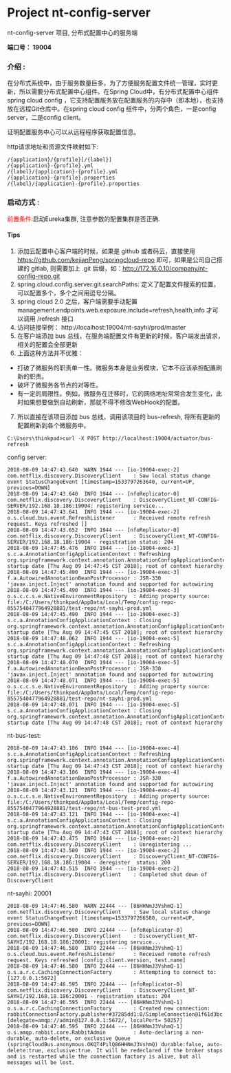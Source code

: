 # Project nt-config-server

nt-config-server 项目, 分布式配置中心的服务端

**端口号： 19004**

### 介绍 :
在分布式系统中，由于服务数量巨多，为了方便服务配置文件统一管理，实时更新，所以需要分布式配置中心组件。在Spring Cloud中，有分布式配置中心组件spring cloud config ，它支持配置服务放在配置服务的内存中（即本地），也支持放在远程Git仓库中。在spring cloud config 组件中，分两个角色，一是config server，二是config client。  

证明配置服务中心可以从远程程序获取配置信息。

http请求地址和资源文件映射如下:

    /{application}/{profile}[/{label}]
    /{application}-{profile}.yml
    /{label}/{application}-{profile}.yml
    /{application}-{profile}.properties
    /{label}/{application}-{profile}.properties

### 启动方式 :
<font color=red>前置条件:</font>启动Eureka集群, 注意参数的配置集群是否正确. 

#### Tips

1. 添加云配置中心客户端的时候，如果是 github 或者码云，直接使用 https://github.com/kejianPeng/springcloud-repo 即可，如果是公司自己搭建的 gitlab, 则需要加上 .git 后缀，如：http://172.16.0.10/company/nt-config-repo.git
2. spring.cloud.config.server.git.searchPaths: 定义了配置文件搜索的位置，可以配置多个，多个之间用逗号分隔。
3. spring cloud 2.0 之后，客户端需要手动配置 management.endpoints.web.exposure.include=refresh,health,info 才可以调用 /refresh 接口
4. 访问链接举例： http://localhost:19004/nt-sayhi/prod/master
5. 在客户端添加 bus 总线，在服务端配置文件有更新的时候，客户端发出请求，相关的配置会全部更新
6. 上面这种方法并不优雅：
- 打破了微服务的职责单一性。微服务本身是业务模块，它本不应该承担配置刷新的职责。
- 破坏了微服务各节点的对等性。
- 有一定的局限性。例如，微服务在迁移时，它的网络地址常常会发生变化，此时如果想要做到自动刷新，那就不得不修改WebHook的配置。
7. 所以直接在该项目添加 bus 总线，调用该项目的 bus-refresh, 将所有更新的配置刷新到各个微服务中。

```
C:\Users\thinkpad>curl -X POST http://localhost:19004/actuator/bus-refresh
```

config server:

```
2018-08-09 14:47:43.640  WARN 1944 --- [io-19004-exec-2] com.netflix.discovery.DiscoveryClient    : Saw local status change event StatusChangeEvent [timestamp=1533797263640, current=UP, previous=DOWN]
2018-08-09 14:47:43.640  INFO 1944 --- [nfoReplicator-0] com.netflix.discovery.DiscoveryClient    : DiscoveryClient_NT-CONFIG-SERVER/192.168.18.186:19004: registering service...
2018-08-09 14:47:43.641  INFO 1944 --- [io-19004-exec-2] o.s.cloud.bus.event.RefreshListener      : Received remote refresh request. Keys refreshed []
2018-08-09 14:47:43.652  INFO 1944 --- [nfoReplicator-0] com.netflix.discovery.DiscoveryClient    : DiscoveryClient_NT-CONFIG-SERVER/192.168.18.186:19004 - registration status: 204
2018-08-09 14:47:45.476  INFO 1944 --- [io-19004-exec-3] s.c.a.AnnotationConfigApplicationContext : Refreshing org.springframework.context.annotation.AnnotationConfigApplicationContext@101a16f0: startup date [Thu Aug 09 14:47:45 CST 2018]; root of context hierarchy
2018-08-09 14:47:45.490  INFO 1944 --- [io-19004-exec-3] f.a.AutowiredAnnotationBeanPostProcessor : JSR-330 'javax.inject.Inject' annotation found and supported for autowiring
2018-08-09 14:47:45.490  INFO 1944 --- [io-19004-exec-3] o.s.c.c.s.e.NativeEnvironmentRepository  : Adding property source: file:/C:/Users/thinkpad/AppData/Local/Temp/config-repo-8557540477964928881/test-repo/nt-sayhi-prod.yml
2018-08-09 14:47:45.490  INFO 1944 --- [io-19004-exec-3] s.c.a.AnnotationConfigApplicationContext : Closing org.springframework.context.annotation.AnnotationConfigApplicationContext@101a16f0: startup date [Thu Aug 09 14:47:45 CST 2018]; root of context hierarchy
2018-08-09 14:47:48.062  INFO 1944 --- [io-19004-exec-5] s.c.a.AnnotationConfigApplicationContext : Refreshing org.springframework.context.annotation.AnnotationConfigApplicationContext@58b977d9: startup date [Thu Aug 09 14:47:48 CST 2018]; root of context hierarchy
2018-08-09 14:47:48.070  INFO 1944 --- [io-19004-exec-5] f.a.AutowiredAnnotationBeanPostProcessor : JSR-330 'javax.inject.Inject' annotation found and supported for autowiring
2018-08-09 14:47:48.071  INFO 1944 --- [io-19004-exec-5] o.s.c.c.s.e.NativeEnvironmentRepository  : Adding property source: file:/C:/Users/thinkpad/AppData/Local/Temp/config-repo-8557540477964928881/test-repo/nt-sayhi-prod.yml
2018-08-09 14:47:48.071  INFO 1944 --- [io-19004-exec-5] s.c.a.AnnotationConfigApplicationContext : Closing org.springframework.context.annotation.AnnotationConfigApplicationContext@58b977d9: startup date [Thu Aug 09 14:47:48 CST 2018]; root of context hierarchy
```

nt-bus-test:

```
2018-08-09 14:47:43.106  INFO 1944 --- [io-19004-exec-4] s.c.a.AnnotationConfigApplicationContext : Refreshing org.springframework.context.annotation.AnnotationConfigApplicationContext@24b0a0db: startup date [Thu Aug 09 14:47:43 CST 2018]; root of context hierarchy
2018-08-09 14:47:43.106  INFO 1944 --- [io-19004-exec-4] f.a.AutowiredAnnotationBeanPostProcessor : JSR-330 'javax.inject.Inject' annotation found and supported for autowiring
2018-08-09 14:47:43.121  INFO 1944 --- [io-19004-exec-4] o.s.c.c.s.e.NativeEnvironmentRepository  : Adding property source: file:/C:/Users/thinkpad/AppData/Local/Temp/config-repo-8557540477964928881/test-repo/nt-bus-test-prod.yml
2018-08-09 14:47:43.121  INFO 1944 --- [io-19004-exec-4] s.c.a.AnnotationConfigApplicationContext : Closing org.springframework.context.annotation.AnnotationConfigApplicationContext@24b0a0db: startup date [Thu Aug 09 14:47:43 CST 2018]; root of context hierarchy
2018-08-09 14:47:43.475  INFO 1944 --- [io-19004-exec-2] com.netflix.discovery.DiscoveryClient    : Unregistering ...
2018-08-09 14:47:43.500  INFO 1944 --- [io-19004-exec-2] com.netflix.discovery.DiscoveryClient    : DiscoveryClient_NT-CONFIG-SERVER/192.168.18.186:19004 - deregister  status: 200
2018-08-09 14:47:43.515  INFO 1944 --- [io-19004-exec-2] com.netflix.discovery.DiscoveryClient    : Completed shut down of DiscoveryClient
```


nt-sayhi: 20001

```
2018-08-09 14:47:46.580  WARN 22444 --- [86HHNmJ3VshmQ-1] com.netflix.discovery.DiscoveryClient    : Saw local status change event StatusChangeEvent [timestamp=1533797266580, current=UP, previous=DOWN]
2018-08-09 14:47:46.580  INFO 22444 --- [nfoReplicator-0] com.netflix.discovery.DiscoveryClient    : DiscoveryClient_NT-SAYHI/192.168.18.186:20001: registering service...
2018-08-09 14:47:46.580  INFO 22444 --- [86HHNmJ3VshmQ-1] o.s.cloud.bus.event.RefreshListener      : Received remote refresh request. Keys refreshed [config.client.version, test.name]
2018-08-09 14:47:46.580  INFO 22444 --- [86HHNmJ3VshmQ-1] o.s.a.r.c.CachingConnectionFactory       : Attempting to connect to: [127.0.0.1:5672]
2018-08-09 14:47:46.595  INFO 22444 --- [nfoReplicator-0] com.netflix.discovery.DiscoveryClient    : DiscoveryClient_NT-SAYHI/192.168.18.186:20001 - registration status: 204
2018-08-09 14:47:46.595  INFO 22444 --- [86HHNmJ3VshmQ-1] o.s.a.r.c.CachingConnectionFactory       : Created new connection: rabbitConnectionFactory.publisher#37285dd1:0/SimpleConnection@1f61d3bc [delegate=amqp://admin@127.0.0.1:5672/, localPort= 50257]
2018-08-09 14:47:46.595  INFO 22444 --- [86HHNmJ3VshmQ-1] o.s.amqp.rabbit.core.RabbitAdmin         : Auto-declaring a non-durable, auto-delete, or exclusive Queue (springCloudBus.anonymous.OKQT4PilQ86HHNmJ3VshmQ) durable:false, auto-delete:true, exclusive:true. It will be redeclared if the broker stops and is restarted while the connection factory is alive, but all messages will be lost.
```

